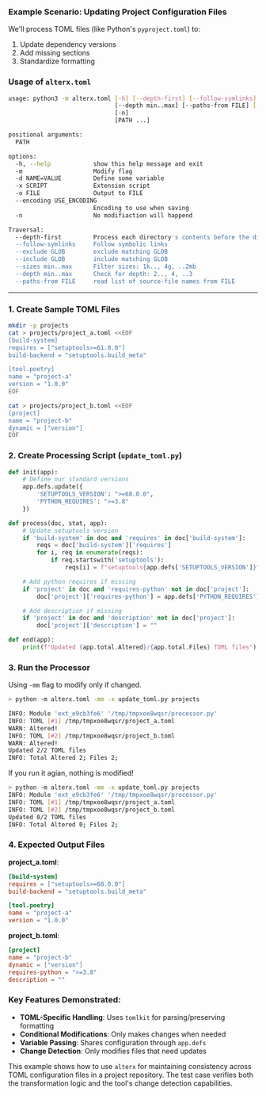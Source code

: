 ### Example Scenario: Updating Project Configuration Files

We'll process TOML files (like Python's `pyproject.toml`) to:

1. Update dependency versions
2. Add missing sections
3. Standardize formatting

### Usage of `alterx.toml`

```bash
usage: python3 -m alterx.toml [-h] [--depth-first] [--follow-symlinks] [--exclude GLOB] [--include GLOB] [--sizes min..max]
                              [--depth min..max] [--paths-from FILE] [-m] [-d NAME=VALUE] [-x SCRIPT] [-o FILE] [--encoding USE_ENCODING]
                              [-n]
                              [PATH ...]

positional arguments:
  PATH

options:
  -h, --help            show this help message and exit
  -m                    Modify flag
  -d NAME=VALUE         Define some variable
  -x SCRIPT             Extension script
  -o FILE               Output to FILE
  --encoding USE_ENCODING
                        Encoding to use when saving
  -n                    No modifiaction will happend

Traversal:
  --depth-first         Process each directory's contents before the directory itself
  --follow-symlinks     Follow symbolic links
  --exclude GLOB        exclude matching GLOB
  --include GLOB        include matching GLOB
  --sizes min..max      Filter sizes: 1k.., 4g, ..2mb
  --depth min..max      Check for depth: 2.., 4, ..3
  --paths-from FILE     read list of source-file names from FILE
```

---

### 1. Create Sample TOML Files

```bash
mkdir -p projects
cat > projects/project_a.toml <<EOF
[build-system]
requires = ["setuptools>=61.0.0"]
build-backend = "setuptools.build_meta"

[tool.poetry]
name = "project-a"
version = "1.0.0"
EOF

cat > projects/project_b.toml <<EOF
[project]
name = "project-b"
dynamic = ["version"]
EOF
```

### 2. Create Processing Script (`update_toml.py`)

```python
def init(app):
    # Define our standard versions
    app.defs.update({
        'SETUPTOOLS_VERSION': ">=68.0.0",
        'PYTHON_REQUIRES': ">=3.8"
    })

def process(doc, stat, app):
    # Update setuptools version
    if 'build-system' in doc and 'requires' in doc['build-system']:
        reqs = doc['build-system']['requires']
        for i, req in enumerate(reqs):
            if req.startswith('setuptools'):
                reqs[i] = f"setuptools{app.defs['SETUPTOOLS_VERSION']}"

    # Add python requires if missing
    if 'project' in doc and 'requires-python' not in doc['project']:
        doc['project']['requires-python'] = app.defs['PYTHON_REQUIRES']

    # Add description if missing
    if 'project' in doc and 'description' not in doc['project']:
        doc['project']['description'] = ""

def end(app):
    print(f"Updated {app.total.Altered}/{app.total.Files} TOML files")
```

### 3. Run the Processor

Using `-mm` flag to modify only if changed.

```bash
> python -m alterx.toml -mm -x update_toml.py projects

INFO: Module 'ext_e9cb3fe6' '/tmp/tmpxoe8wqsr/processor.py'
INFO: TOML [#1] /tmp/tmpxoe8wqsr/project_a.toml
WARN: Altered!
INFO: TOML [#2] /tmp/tmpxoe8wqsr/project_b.toml
WARN: Altered!
Updated 2/2 TOML files
INFO: Total Altered 2; Files 2;
```

If you run it agian, nothing is modified!

```bash
> python -m alterx.toml -mm -x update_toml.py projects
INFO: Module 'ext_e9cb3fe6' '/tmp/tmpxoe8wqsr/processor.py'
INFO: TOML [#1] /tmp/tmpxoe8wqsr/project_a.toml
INFO: TOML [#2] /tmp/tmpxoe8wqsr/project_b.toml
Updated 0/2 TOML files
INFO: Total Altered 0; Files 2;
```

### 4. Expected Output Files

**project_a.toml**:

```toml
[build-system]
requires = ["setuptools>=68.0.0"]
build-backend = "setuptools.build_meta"

[tool.poetry]
name = "project-a"
version = "1.0.0"
```

**project_b.toml**:

```toml
[project]
name = "project-b"
dynamic = ["version"]
requires-python = ">=3.8"
description = ""
```

### Key Features Demonstrated:

- **TOML-Specific Handling**: Uses `tomlkit` for parsing/preserving formatting
- **Conditional Modifications**: Only makes changes when needed
- **Variable Passing**: Shares configuration through `app.defs`
- **Change Detection**: Only modifies files that need updates

This example shows how to use `alterx` for maintaining consistency across TOML configuration files in a project repository. The test case verifies both the transformation logic and the tool's change detection capabilities.
